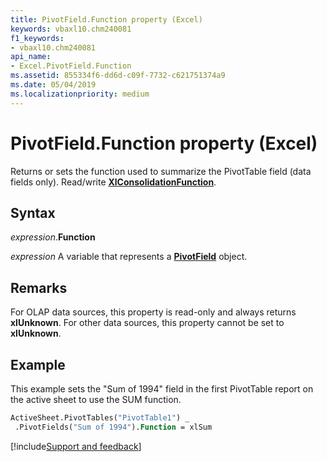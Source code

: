 ```yaml
---
title: PivotField.Function property (Excel)
keywords: vbaxl10.chm240081
f1_keywords:
- vbaxl10.chm240081
api_name:
- Excel.PivotField.Function
ms.assetid: 855334f6-dd6d-c09f-7732-c621751374a9
ms.date: 05/04/2019
ms.localizationpriority: medium
---
```



# PivotField.Function property (Excel)

Returns or sets the function used to summarize the PivotTable field (data fields only). Read/write **[XlConsolidationFunction](Excel.XlConsolidationFunction.md)**.


## Syntax

_expression_.**Function**

_expression_ A variable that represents a **[PivotField](Excel.PivotField.md)** object.


## Remarks

For OLAP data sources, this property is read-only and always returns **xlUnknown**. For other data sources, this property cannot be set to **xlUnknown**.


## Example

This example sets the "Sum of 1994" field in the first PivotTable report on the active sheet to use the SUM function.

```vb
ActiveSheet.PivotTables("PivotTable1") _ 
 .PivotFields("Sum of 1994").Function = xlSum
```




[!include[Support and feedback](~/includes/feedback-boilerplate.md)]
